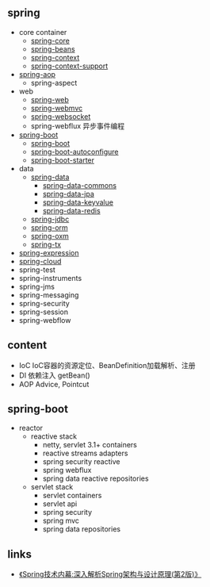 
## spring
- core container
  * [spring-core](/20-framework/src/spring/spring-core/README.md)
  * [spring-beans](/20-framework/src/spring/spring-beans/README.md)
  * [spring-context](/20-framework/src/spring/spring-context/README.md)
  * [spring-context-support](/20-framework/src/spring/spring-context-support/README.md)
- [spring-aop](/20-framework/src/spring/spring-aop/README.md)
  * spring-aspect
- web
  * [spring-web](/20-framework/src/spring/spring-web/README.md)
  * [spring-webmvc](/20-framework/src/spring/spring-webmvc/README.md)
  * [spring-websocket](/20-framework/src/spring/spring-websocket/README.md)
  * spring-webflux 异步事件编程
- [spring-boot](/20-framework/src/spring/spring-boot/README.md)
  * [spring-boot](/20-framework/src/spring/spring-boot/spring-boot/README.md)
  * [spring-boot-autoconfigure](/20-framework/src/spring/spring-boot/spring-boot-autoconfigure/README.md)
  * [spring-boot-starter](/20-framework/src/spring/spring-boot/spring-boot-starter/README.md)
- data
  * [spring-data](/20-framework/src/spring/spring-data/README.md)
    * [spring-data-commons](/20-framework/src/spring/spring-data/spring-data-commons/README.md)
    * [spring-data-jpa](/20-framework/src/spring/spring-data/spring-data-jpa/README.md)
    * [spring-data-keyvalue](/20-framework/src/spring/spring-data/spring-data-keyvalue/README.md)
    * [spring-data-redis](/20-framework/src/spring/spring-data/spring-data-redis/README.md)
  * [spring-jdbc](/20-framework/src/spring/spring-jdbc/README.md)
  * [spring-orm](/20-framework/src/spring/spring-orm/README.md)
  * [spring-oxm](/20-framework/src/spring/spring-oxm/README.md)
  * [spring-tx](/20-framework/src/spring/spring-tx/README.md)
- [spring-expression](/20-framework/src/spring/spring-expression/README.md)
- [spring-cloud](/20-framework/src/spring/spring-cloud/README.md)
- spring-test
- spring-instruments
- spring-jms
- spring-messaging
- spring-security
- spring-session
- spring-webflow

## content
* IoC IoC容器的资源定位、BeanDefinition加载解析、注册
* DI 依赖注入 getBean()
* AOP Advice, Pointcut

## spring-boot
* reactor
  * reactive stack
    * netty, servlet 3.1+ containers
    * reactive streams adapters
    * spring security reactive
    * spring webflux
    * spring data reactive repositories
  * servlet stack
    * servlet containers
    * servlet api
    * spring security
    * spring mvc
    * spring data repositories

## links
* [《Spring技术内幕:深入解析Spring架构与设计原理(第2版)》](/99-book/notes/20-framework/Spring技术内幕(2).md)
